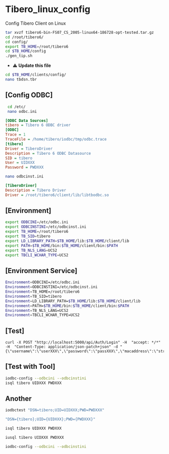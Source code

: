 # Tibero_linux_config
Config Tibero Client on Linux
```bash
tar xvzf tibero6-bin-FS07_CS_2005-linux64-186728-opt-tested.tar.gz 
cd /root/tibero6/
cd config/
export TB_HOME=/root/tibero6
cd $TB_HOME/config
./gen_tip.sh 

```
	
- :warning: **Update this file**
```bash
cd $TB_HOME/clients/config/
nano tbdsn.tbr
```

## [Config ODBC] 
```bash
 cd /etc/
 nano odbc.ini
```

 ```ini
 [ODBC Data Sources]
tibero = Tibero 6 ODBC driver
[ODBC]
Trace = 1
TraceFile = /home/tibero/iodbc/tmp/odbc.trace
[tibero]
Driver = TiberoDriver
Description = Tibero 6 ODBC Datasource
SID = tibero
User = UIDXXX
Password = PWDXXX
```
  
```bash
nano odbcinst.ini 
```
  
```ini
[TiberoDriver]
Description = Tibero Driver
Driver = /root/tibero6/client/lib/libtbodbc.so
```
## [Environment]
```bash
export ODBCINI=/etc/odbc.ini
export ODBCINSTINI=/etc/odbcinst.ini
export TB_HOME=/root/tibero6
export TB_SID=tibero
export LD_LIBRARY_PATH=$TB_HOME/lib:$TB_HOME/client/lib
export PATH=$TB_HOME/bin:$TB_HOME/client/bin:$PATH
export TB_NLS_LANG=UCS2
export TBCLI_WCHAR_TYPE=UCS2
```


## [Environment Service]
```bash
Environment=ODBCINI=/etc/odbc.ini
Environment=ODBCINSTINI=/etc/odbcinst.ini
Environment=TB_HOME=/root/tibero6
Environment=TB_SID=tibero
Environment=LD_LIBRARY_PATH=$TB_HOME/lib:$TB_HOME/client/lib
Environment=PATH=$TB_HOME/bin:$TB_HOME/client/bin:$PATH
Environment=TB_NLS_LANG=UCS2
Environment=TBCLI_WCHAR_TYPE=UCS2
```
## [Test]
```curl
curl -X POST "http://localhost:5000/api/Auth/Login" -H  "accept: */*" -H  "Content-Type: application/json-patch+json" -d "{\"username\":\"userXXX\",\"password\":\"passXXX\",\"macaddress\":\"string\"}"
```




## [Test with Tool]
```bash
iodbc-config --odbcini --odbcinstini
isql tibero UIDXXX PWDXXX
```
## Another
```bash
iodbctest "DSN=tibero;UID=UIDXXX;PWD=PWDXXX"

"DSN={tibero};UID={UIDXXX};PWD={PWDXXX}"

isql tibero UIDXXX PWDXXX

iusql tibero UIDXXX PWDXXX

iodbc-config --odbcini --odbcinstini
```

